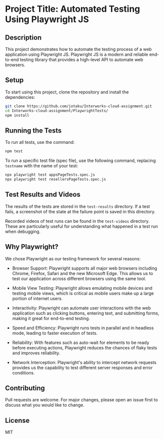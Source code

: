 # Project Title: Automated Testing Using Playwright JS

## Description

This project demonstrates how to automate the testing process of a web application using Playwright JS. Playwright JS is a modern and reliable end-to-end testing library that provides a high-level API to automate web browsers.

## Setup

To start using this project, clone the repository and install the dependencies:

```bash
git clone https://github.com/jotaku/Interworks-cloud-assignment.git
cd Interworks-cloud-assignment/PlaywrightTests/
npm install
```

## Running the Tests

To run all tests, use the command:

```bash
npm test
```

To run a specific test file (spec file), use the following command, replacing `testname` with the name of your test:

```bash
npx playwright test appsPageTests.spec.js
npx playwright test resellersPageTests.spec.js
```

## Test Results and Videos

The results of the tests are stored in the `test-results` directory. If a test fails, a screenshot of the state at the failure point is saved in this directory.

Recorded videos of test runs can be found in the `test-videos` directory. These are particularly useful for understanding what happened in a test run when debugging.

## Why Playwright?

We chose Playwright as our testing framework for several reasons:

- Browser Support: Playwright supports all major web browsers including Chrome, Firefox, Safari and the new Microsoft Edge. This allows us to test our application across different browsers using the same tool.

- Mobile View Testing: Playwright allows emulating mobile devices and testing mobile views, which is critical as mobile users make up a large portion of internet users.

- Interactivity: Playwright can automate user interactions with the web application such as clicking buttons, entering text, and submitting forms, making it great for end-to-end testing.

- Speed and Efficiency: Playwright runs tests in parallel and in headless mode, leading to faster execution of tests.

- Reliability: With features such as auto-wait for elements to be ready before executing actions, Playwright reduces the chances of flaky tests and improves reliability.

- Network Interception: Playwright's ability to intercept network requests provides us the capability to test different server responses and error conditions.

## Contributing

Pull requests are welcome. For major changes, please open an issue first to discuss what you would like to change.

## License

MIT
